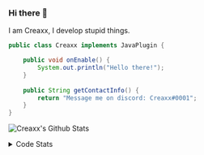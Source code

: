 ### Hi there 👋

I am Creaxx, I develop stupid things. 

```java
public class Creaxx implements JavaPlugin {

    public void onEnable() {
        System.out.println("Hello there!");
    }
    
    public String getContactInfo() {
        return "Message me on discord: Creaxx#0001";
    }
}
```

![Creaxx's Github Stats](https://github-readme-stats.vercel.app/api?username=CreaxxOG&show_icons=true&theme=dark&count_private=true)

<details>
  <summary>Code Stats</summary>

<!--START_SECTION:waka-->
![Code Time](http://img.shields.io/badge/Code%20Time-1%2C071%20hrs%2026%20mins-blue)

![Lines of code](https://img.shields.io/badge/From%20Hello%20World%20I%27ve%20Written-166%20lines%20of%20code-blue)

**🐱 My GitHub Data** 

> 🏆 64 Contributions in the Year 2023
 > 
> 📦 66.1 kB Used in GitHub's Storage 
 > 
> 🚫 Not Opted to Hire
 > 
> 📜 4 Public Repositories 
 > 
> 🔑 2 Private Repositories  
 > 
**I'm an Early 🐤** 

```text
🌞 Morning    50 commits     █░░░░░░░░░░░░░░░░░░░░░░░░   5.8% 
🌆 Daytime    471 commits    █████████████░░░░░░░░░░░░   54.64% 
🌃 Evening    322 commits    █████████░░░░░░░░░░░░░░░░   37.35% 
🌙 Night      19 commits     ░░░░░░░░░░░░░░░░░░░░░░░░░   2.2%

```
📅 **I'm Most Productive on Saturday** 

```text
Monday       78 commits     ██░░░░░░░░░░░░░░░░░░░░░░░   9.05% 
Tuesday      112 commits    ███░░░░░░░░░░░░░░░░░░░░░░   12.99% 
Wednesday    98 commits     ██░░░░░░░░░░░░░░░░░░░░░░░   11.37% 
Thursday     114 commits    ███░░░░░░░░░░░░░░░░░░░░░░   13.23% 
Friday       105 commits    ███░░░░░░░░░░░░░░░░░░░░░░   12.18% 
Saturday     241 commits    ███████░░░░░░░░░░░░░░░░░░   27.96% 
Sunday       114 commits    ███░░░░░░░░░░░░░░░░░░░░░░   13.23%

```


📊 **This Week I Spent My Time On** 

```text
💬 Programming Languages: 
Java                     21 hrs 49 mins      ██████████████████████░░░   88.89% 
Kotlin                   59 mins             █░░░░░░░░░░░░░░░░░░░░░░░░   4.03% 
YAML                     48 mins             ░░░░░░░░░░░░░░░░░░░░░░░░░   3.3% 
XML                      34 mins             ░░░░░░░░░░░░░░░░░░░░░░░░░   2.35% 
GitIgnore file           10 mins             ░░░░░░░░░░░░░░░░░░░░░░░░░   0.73%

🔥 Editors: 
IntelliJ                 24 hrs 33 mins      █████████████████████████   100.0%

```

**I Mostly Code in Java** 

```text
Java                     13 repos            ████████████████░░░░░░░░░   65.0% 
Kotlin                   6 repos             ███████░░░░░░░░░░░░░░░░░░   30.0% 
EJS                      1 repo              █░░░░░░░░░░░░░░░░░░░░░░░░   5.0%

```



 Last Updated on 05/01/2023 12:39:10 UTC
<!--END_SECTION:waka-->
</details>

